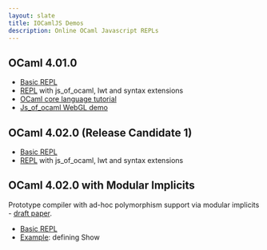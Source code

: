 ```yaml
---
layout: slate
title: IOCamlJS Demos
description: Online OCaml Javascript REPLs
---
```


<object type="image/svg+xml" data="IOnotepadJS.svg"></object>

## OCaml 4.01.0

* [Basic REPL](min.html)
* [REPL](full.html) with js_of_ocaml, lwt and syntax extensions
* [OCaml core language tutorial](core_language.html)
* [Js_of_ocaml WebGL demo](webgl_demo.html)

## OCaml 4.02.0 (Release Candidate 1)

* [Basic REPL](min402.html)
* [REPL](full402.html) with js_of_ocaml, lwt and syntax extensions

## OCaml 4.02.0 with Modular Implicits 

Prototype compiler with ad-hoc polymorphism support via modular 
implicits - [draft paper](http://www.lpw25.net/ml2014.pdf).

* [Basic REPL](modimp.html)
* [Example](modimp_show.html): defining Show
